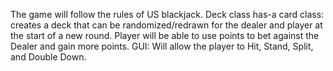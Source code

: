 The game will follow the rules of US blackjack.
Deck class has-a card class: creates a deck that can be randomized/redrawn for the dealer and player at the start of a new round. 
Player will be able to use points to bet against the Dealer and gain more points.
GUI: Will allow the player to Hit, Stand, Split, and Double Down.
